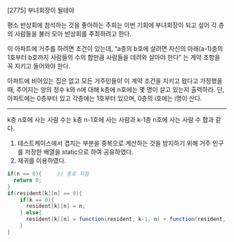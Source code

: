 [2775] 부녀회장이 될테야

평소 반상회에 참석하는 것을 좋아하는 주희는 이번 기회에 부녀회장이 되고 싶어 각 층의 사람들을 불러 모아 반상회를 주최하려고 한다.

이 아파트에 거주를 하려면 조건이 있는데, “a층의 b호에 살려면 자신의 아래(a-1)층의 1호부터 b호까지 사람들의 수의 합만큼 사람들을 데려와 살아야 한다” 는 계약 조항을 꼭 지키고 들어와야 한다.

아파트에 비어있는 집은 없고 모든 거주민들이 이 계약 조건을 지키고 왔다고 가정했을 때, 주어지는 양의 정수 k와 n에 대해 k층에 n호에는 몇 명이 살고 있는지 출력하라. 단, 아파트에는 0층부터 있고 각층에는 1호부터 있으며, 0층의 i호에는 i명이 산다.

--------------------------------------------------------------------------------------------------------------------------

k층 n호에 사는 사람 수는 k층 n-1호에 사는 사람과 k-1층 n호에 사는 사람 수 합과 같다.

1) 테스트케이스에서 겹치는 부분을 중복으로 계산하는 것을 방지하기 위해 거주 인구를 저장한 배열을 static으로 하여 공유하였다.
2) 재귀를 이용하였다.

``` java
if(n == 0){     // 종료 지점
  return 0;
}
if(resident[k][n] == 0){
    if(k == 0){
      resident[k][n] = n;
    } else{
      resident[k][n] = function(resident, k-1, n) + function(resident, k, n-1);
    }
}
```
